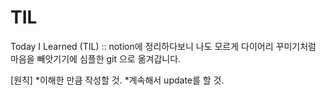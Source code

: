 # TIL
Today I Learned (TIL) :: notion에 정리하다보니 나도 모르게 다이어리 꾸미기처럼 마음을 빼앗기기에 심플한 git 으로 옮겨갑니다.

[원칙]
*이해한 만큼 작성할 것.
*계속해서 update를 할 것.
